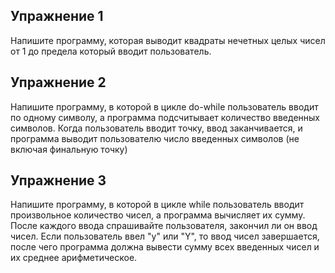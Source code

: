 ## Упражнение 1
Напишите программу, которая выводит квадраты нечетных целых чисел от 1 до предела который вводит пользователь.

## Упражнение 2
Напишите программу, в которой в цикле do-while пользователь вводит по одному символу, а программа подсчитывает количество введенных символов. Когда пользователь вводит точку, ввод заканчивается, и программа выводит пользователю число введенных символов (не включая финальную точку)
 
## Упражнение 3
Напишите программу, в которой в цикле while пользователь вводит произвольное количество чисел, а программа вычисляет их сумму. После каждого ввода спрашивайте пользователя, закончил ли он ввод чисел. Если пользователь ввел "y" или "Y", то ввод чисел завершается, после чего программа должна вывести сумму всех введенных чисел и их среднее арифметическое.

